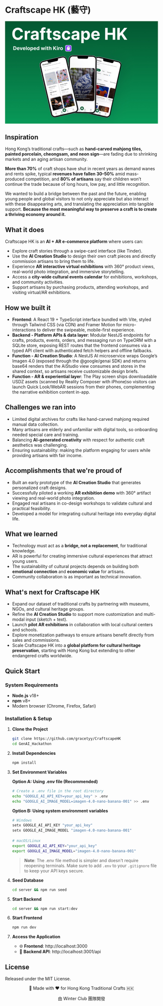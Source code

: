# Craftscape HK (藝守)

<div align="center">
<img alt="CraftsHK AI Banner" src="https://raw.githubusercontent.com/gracetyy/CraftscapeHK/refs/heads/main/thumbnail.jpg" />
</div>

## Inspiration  
Hong Kong’s traditional crafts—such as **hand-carved mahjong tiles, painted porcelain, cheongsam, and neon sign**—are fading due to shrinking markets and an aging artisan community. 

**More than 70%** of craft shops have shut in recent years as demand wanes and rents spike, typical **revenues have fallen 30–50%** amid mass-produced competition, and **80% of artisans** say their children won’t continue the trade because of long hours, low pay, and little recognition. 

We wanted to build a bridge between the past and the future, enabling young people and global visitors to not only appreciate but also interact with these disappearing arts, and translating the appreciation into tangible support. **Because the most meaningful way to preserve a craft is to create a thriving economy around it.**

## What it does  
Craftscape HK is an **AI + AR e-commerce platform** where users can:  
- Explore craft stories through a swipe-card interface (like Tinder).  
- Use the **AI Creation Studio** to design their own craft pieces and directly commission artisans to bring them to life.  
- Experience **AR interactive virtual exhibitions** with 360° product views, real-world photo integration, and immersive storytelling.  
- Access a **city-wide cultural events calendar** for exhibitions, workshops, and community activities.  
- Support artisans by purchasing products, attending workshops, and visiting virtual/AR exhibitions.  

## How we built it  
- **Frontend**: A React 19 + TypeScript interface bundled with Vite, styled through Tailwind CSS (via CDN) and Framer Motion for micro-interactions to deliver the swipeable, mobile-first experience.
- **Backend - Platform APIs & data layer**: Modular NestJS endpoints for crafts, products, events, orders, and messaging run on TypeORM with a SQLite store, exposing REST routes that the frontend consumes via a typed API client with authenticated fetch helpers and offline fallbacks.
- **Function - AI Creation Studio**: A NestJS AI microservice wraps Google’s Imagen 4.0 (exposed through the @google/genai SDK) and returns base64 renders that the AiStudio view consumes and stores in the shared context, so artisans receive customizable design briefs.
- **Function - AR & experiential layer**: The Play screen ships downloadable USDZ assets (scanned by Reality Composer with iPhone)so visitors can launch Quick Look/WebAR sessions from their phones, complementing the narrative exhibition content in-app.

## Challenges we ran into  
- Limited digital archives for crafts like hand-carved mahjong required manual data collection.  
- Many artisans are elderly and unfamiliar with digital tools, so onboarding needed special care and training.  
- Balancing **AI-generated creativity** with respect for authentic craft aesthetics was challenging.  
- Ensuring sustainability: making the platform engaging for users while providing artisans with fair income.  

## Accomplishments that we're proud of  
- Built an early prototype of the **AI Creation Studio** that generates personalized craft designs.  
- Successfully piloted a working **AR exhibition demo** with 360° artifact viewing and real-world photo integration.  
- Engaged real artisans in co-design workshops to validate cultural and practical feasibility.  
- Developed a model for integrating cultural heritage into everyday digital life.  

## What we learned  
- Technology must act as a **bridge, not a replacement**, for traditional knowledge.  
- AR is powerful for creating immersive cultural experiences that attract young users.  
- The sustainability of cultural projects depends on building both **emotional connection** and **economic value** for artisans.  
- Community collaboration is as important as technical innovation.  

## What's next for Craftscape HK  
- Expand our dataset of traditional crafts by partnering with museums, NGOs, and cultural heritage groups.  
- Refine the **AI Creation Studio** to support more customization and multi-modal input (sketch + text).  
- Launch **pilot AR exhibitions** in collaboration with local cultural centers and schools.  
- Explore monetization pathways to ensure artisans benefit directly from sales and commissions.  
- Scale Craftscape HK into a **global platform for cultural heritage preservation**, starting with Hong Kong but extending to other endangered crafts worldwide.

## Quick Start

### System Requirements
- **Node.js** v18+
- **npm** v8+
- Modern browser (Chrome, Firefox, Safari)

### Installation & Setup

1. **Clone the Project**
   ```bash
   git clone https://github.com/gracetyy/CraftscapeHK
   cd GenAI_Hackathon
   ```

2. **Install Dependencies**
   ```bash
   npm install
   ```

3. **Set Environment Variables**
   
   **Option A: Using .env file (Recommended)**
   ```bash
   # Create a .env file in the root directory
   echo "GOOGLE_AI_API_KEY=your_api_key" > .env
   echo "GOOGLE_AI_IMAGE_MODEL=imagen-4.0-nano-banana-001" >> .env
   ```
   
   **Option B: Using system environment variables**
   ```bash
   # Windows
   setx GOOGLE_AI_API_KEY "your_api_key"
   setx GOOGLE_AI_IMAGE_MODEL "imagen-4.0-nano-banana-001"
   
   # macOS/Linux
   export GOOGLE_AI_API_KEY="your_api_key"
   export GOOGLE_AI_IMAGE_MODEL="imagen-4.0-nano-banana-001"
   ```

   > **Note**: The .env file method is simpler and doesn't require reopening terminals. Make sure to add `.env` to your `.gitignore` file to keep your API keys secure.

4. **Seed Database**
   ```bash
   cd server && npm run seed
   ```

5. **Start Backend**
   ```bash
   cd server && npm run start:dev
   ```

6. **Start Frontend**
   ```bash
   npm run dev
   ```

7. **Access the Application**
   - 🌐 **Frontend**: http://localhost:3000
   - 🚀 **Backend API**: http://localhost:3001/api

## License
Released under the MIT License.

<div align="center">
  <p>🎨 Made with ❤️ for Hong Kong Traditional Crafts 🇭🇰</p>
  <p>由 Winter Club 團隊開發</p>
</div>
